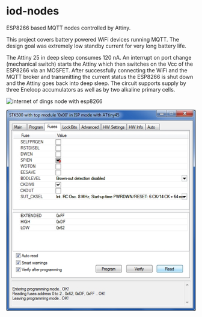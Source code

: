 # iod-nodes

ESP8266 based MQTT nodes controlled by Attiny.

This project covers battery powered WiFi devices running MQTT. The design goal was extremely low standby current for very long battery life.

The Attiny 25 in deep sleep consumes 120 nA. An interrupt on port change (mechanical switch) starts the Attiny which then switches on the Vcc of the ESP8266 via an MOSFET. After successfully connecting the WiFi and the MQTT broker and transmitting the current status the ESP8266 is shut down and the Attiny goes back into deep sleep.
The circuit supports supply by three Eneloop accumulators as well as by two alkaline primary cells.

![internet of dings node with esp8266](https://flipdot.org/blog/uploads/iod-node.jpg)

![Fuse Settings](IoD-Fuses-Tiny45.jpg)